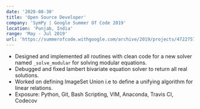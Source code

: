 ```yaml
---
date: '2020-08-30'
title: 'Open Source Developer'
company: 'SymPy | Google Summer Of Code 2019'
location: 'Punjab, India'
range: 'May - Jul 2019'
url: 'https://summerofcode.withgoogle.com/archive/2019/projects/4722757948932096/'
---
```


- Designed and implemented all routines with clean code for a new solver named
  `_solve_modular` for solving modular equations.
- Debugged and fixed lambert bivariate equation solver to return all real
  solutions.
- Worked on defining ImageSet Union i.e to define a unifying algorithm for
  linear relations.
- Exposure: Python, Git, Bash Scripting, VIM, Anaconda, Travis CI, Codecov
